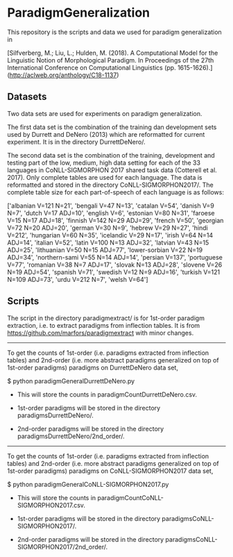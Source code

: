 # ParadigmGeneralization

This repository is the scripts and data we used for paradigm generalization in 

[Silfverberg, M.; Liu, L.; Hulden, M. (2018). A Computational Model for the Linguistic Notion of Morphological Paradigm. In Proceedings of the 27th International Conference on Computational Linguistics (pp. 1615-1626).] (http://aclweb.org/anthology/C18-1137)

## Datasets

Two data sets are used for experiments on paradigm generalization.

The first data set is the combination of the training dan development sets used by Durrett and DeNero (2013) which are reformatted for current experiment. It is in the directory DurrettDeNero/.

The second data set is the combination of the training, development and testing part of the low, medium, high data setting for each of the 33 languages in CoNLL-SIGMORPHON 2017 shared task data (Cotterell et al. 2017). Only complete tables are used for each language. The data is reformatted and stored in the directory CoNLL-SIGMORPHON2017/. The complete table size for each part-of-speech of each language is as follows:

['albanian V=121 N=21', 'bengali V=47 N=13', 'catalan V=54', 'danish V=9 N=7', 'dutch V=17 ADJ=10', 'english V=6', 'estonian V=80 N=31', 'faroese V=15 N=17 ADJ=18', 'finnish V=142 N=29 ADJ=29', 'french V=50', 'georgian V=72 N=20 ADJ=20', 'german V=30 N=9', 'hebrew V=29 N=27', 'hindi V=212', 'hungarian V=60 N=35', 'icelandic V=29 N=17', 'irish V=64 N=14 ADJ=14', 'italian V=52', 'latin V=100 N=13 ADJ=32', 'latvian V=43 N=15 ADJ=25', 'lithuanian V=50 N=15 ADJ=77', 'lower-sorbian V=22 N=19 ADJ=34', 'northern-sami V=55 N=14 ADJ=14', 'persian V=137', 'portuguese V=77', 'romanian V=38 N=7 ADJ=17', 'slovak N=13 ADJ=28', 'slovene V=26 N=19 ADJ=54', 'spanish V=71', 'swedish V=12 N=9 ADJ=16', 'turkish V=121 N=109 ADJ=73', 'urdu V=212 N=7', 'welsh V=64']

## Scripts

The script in the directory paradigmextract/ is for 1st-order paradigm extraction, i.e. to extract paradigms from inflection tables. It is from https://github.com/marfors/paradigmextract with minor changes.

-------------------------------------------------------------

To get the counts of 1st-order (i.e. paradigms extracted from inflection tables) and 2nd-order (i.e. more abstract paradigms generalized on top of 1st-order paradigms) paradigms on DurrettDeNero data set,

$ python paradigmGeneralDurrettDeNero.py

- This will store the counts in paradigmCountDurrettDeNero.csv.

- 1st-order paradigms will be stored in the directory paradigmsDurrettDeNero/.

- 2nd-order paradigms will be stored in the directory paradigmsDurrettDeNero/2nd_order/.

-------------------------------------------------------------

To get the counts of 1st-order (i.e. paradigms extracted from inflection tables) and 2nd-order (i.e. more abstract paradigms generalized on top of 1st-order paradigms) paradigms on CoNLL-SIGMORPHON2017 data set,

$ python paradigmGeneralCoNLL-SIGMORPHON2017.py

- This will store the counts in paradigmCountCoNLL-SIGMORPHON2017.csv.

- 1st-order paradigms will be stored in the directory paradigmsCoNLL-SIGMORPHON2017/.

- 2nd-order paradigms will be stored in the directory paradigmsCoNLL-SIGMORPHON2017/2nd_order/.


